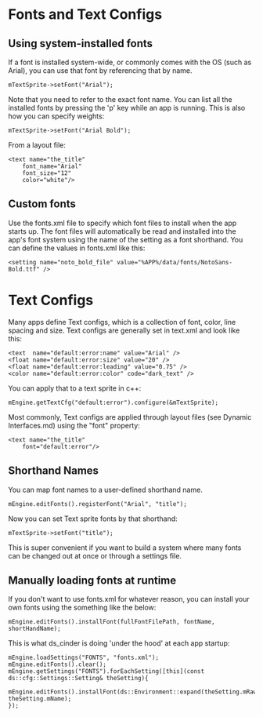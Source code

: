# Fonts and Text Configs

## Using system-installed fonts

If a font is installed system-wide, or commonly comes with the OS (such as Arial), you can use that font by referencing that by name.

    mTextSprite->setFont("Arial");
	
Note that you need to refer to the exact font name. You can list all the installed fonts by pressing the 'p' key while an app is running. This is also how you can specify weights:

    mTextSprite->setFont("Arial Bold");
	
From a layout file:

    <text name="the_title"
		font_name="Arial"
		font_size="12"
		color="white"/>
	
## Custom fonts

Use the fonts.xml file to specify which font files to install when the app starts up. The font files will automatically be read and installed into the app's font system using the name of the setting as a font shorthand. You can define the values in fonts.xml like this:

    <setting name="noto_bold_file" value="%APP%/data/fonts/NotoSans-Bold.ttf" />

# Text Configs

Many apps define Text configs, which is a collection of font, color, line spacing and size. Text configs are generally set in text.xml and look like this:

    <text  name="default:error:name" value="Arial" />
    <float name="default:error:size" value="20" />
    <float name="default:error:leading" value="0.75" />
    <color name="default:error:color" code="dark_text" />
	
You can apply that to a text sprite in c++:

    mEngine.getTextCfg("default:error").configure(&mTextSprite);
	
Most commonly, Text configs are applied through layout files (see Dynamic Interfaces.md) using the "font" property:

    <text name="the_title"
		font="default:error"/>


## Shorthand Names

You can map font names to a user-defined shorthand name.

    mEngine.editFonts().registerFont("Arial", "title");
	
Now you can set Text sprite fonts by that shorthand:

    mTextSprite->setFont("title");
	
This is super convenient if you want to build a system where many fonts can be changed out at once or through a settings file.


	
## Manually loading fonts at runtime

If you don't want to use fonts.xml for whatever reason, you can install your own fonts using the something like the below:

    mEngine.editFonts().installFont(fullFontFilePath, fontName, shortHandName);
	
This is what ds_cinder is doing 'under the hood' at each app startup:

    mEngine.loadSettings("FONTS", "fonts.xml");
    mEngine.editFonts().clear();
    mEngine.getSettings("FONTS").forEachSetting([this](const ds::cfg::Settings::Setting& theSetting){
        mEngine.editFonts().installFont(ds::Environment::expand(theSetting.mRawValue), theSetting.mName);
    });
